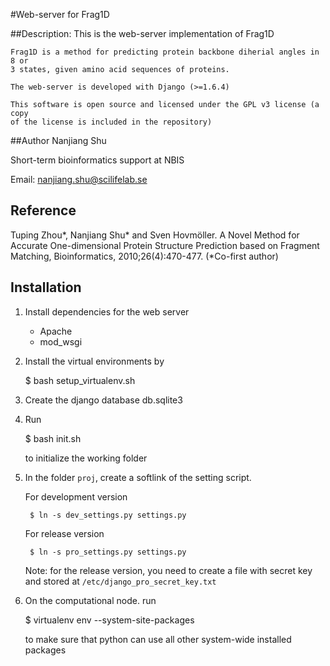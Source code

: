 #Web-server for Frag1D

##Description:
    This is the web-server implementation of Frag1D

    Frag1D is a method for predicting protein backbone diherial angles in 8 or
    3 states, given amino acid sequences of proteins.

    The web-server is developed with Django (>=1.6.4)

    This software is open source and licensed under the GPL v3 license (a copy
    of the license is included in the repository)


##Author
Nanjiang Shu

Short-term bioinformatics support at NBIS

Email: nanjiang.shu@scilifelab.se

## Reference

Tuping Zhou*, Nanjiang Shu* and Sven Hovmöller. A Novel Method for Accurate
One-dimensional Protein Structure Prediction based on Fragment Matching,
Bioinformatics, 2010;26(4):470-477. (*Co-first author)

## Installation

1. Install dependencies for the web server
    * Apache
    * mod\_wsgi

2. Install the virtual environments by 

    $ bash setup_virtualenv.sh

3. Create the django database db.sqlite3

4. Run 

    $ bash init.sh

    to initialize the working folder

5. In the folder `proj`, create a softlink of the setting script.

    For development version

        $ ln -s dev_settings.py settings.py

    For release version

        $ ln -s pro_settings.py settings.py

    Note: for the release version, you need to create a file with secret key
    and stored at `/etc/django_pro_secret_key.txt`

6.  On the computational node. run 

    $ virtualenv env --system-site-packages

    to make sure that python can use all other system-wide installed packages

